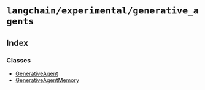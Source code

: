 `langchain/experimental/generative_agents`
==========================================

Index[​](#index "Direct link to Index")
---------------------------------------

### Classes[​](#classes "Direct link to Classes")

*   [GenerativeAgent](/docs/api/experimental_generative_agents/classes/GenerativeAgent)
*   [GenerativeAgentMemory](/docs/api/experimental_generative_agents/classes/GenerativeAgentMemory)